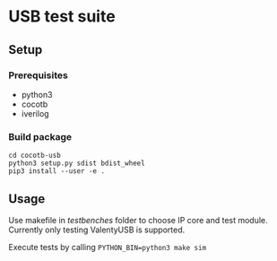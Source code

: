 # USB test suite

## Setup
### Prerequisites
* python3
* cocotb
* iverilog

### Build package
```
cd cocotb-usb
python3 setup.py sdist bdist_wheel
pip3 install --user -e .
```

## Usage
Use makefile in *testbenches* folder to choose IP core and test module.
Currently only testing ValentyUSB is supported.

Execute tests by calling `PYTHON_BIN=python3 make sim`
